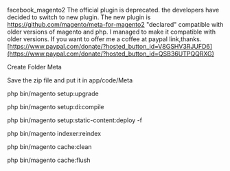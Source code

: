 facebook_magento2
The official plugin is deprecated. the developers have decided to switch to new plugin. The new plugin is https://github.com/magento/meta-for-magento2 "declared" compatible with older versions of magento and php. I managed to make it compatible with older versions. If you want to offer me a coffee at paypal link,thanks. [https://www.paypal.com/donate/?hosted_button_id=V8GSHV3RJUFD6](https://www.paypal.com/donate/?hosted_button_id=QSB36UTPQQRXG)

Create Folder Meta

Save the zip file and put it in app/code/Meta

php bin/magento setup:upgrade

php bin/magento setup:di:compile

php bin/magento setup:static-content:deploy -f

php bin/magento indexer:reindex

php bin/magento cache:clean

php bin/magento cache:flush
